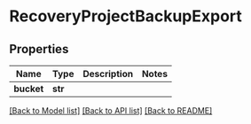 # RecoveryProjectBackupExport


## Properties
Name | Type | Description | Notes
------------ | ------------- | ------------- | -------------
**bucket** | **str** |  | 

[[Back to Model list]](../README.md#documentation-for-models) [[Back to API list]](../README.md#documentation-for-api-endpoints) [[Back to README]](../README.md)


